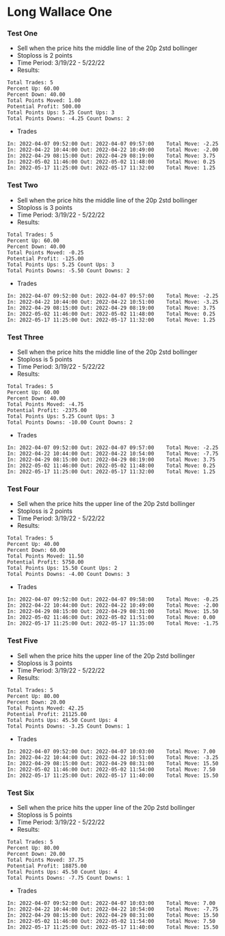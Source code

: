 # Long Wallace One
### Test One
* Sell when the price hits the middle line of the 20p 2std bollinger
* Stoploss is 2 points
* Time Period: 3/19/22 - 5/22/22
* Results:
```
Total Trades: 5
Percent Up: 60.00
Percent Down: 40.00
Total Points Moved: 1.00
Potential Profit: 500.00
Total Points Ups: 5.25 Count Ups: 3
Total Points Downs: -4.25 Count Downs: 2
```
* Trades
```
In: 2022-04-07 09:52:00	Out: 2022-04-07 09:57:00	Total Move: -2.25
In: 2022-04-22 10:44:00	Out: 2022-04-22 10:49:00	Total Move: -2.00
In: 2022-04-29 08:15:00	Out: 2022-04-29 08:19:00	Total Move: 3.75
In: 2022-05-02 11:46:00	Out: 2022-05-02 11:48:00	Total Move: 0.25
In: 2022-05-17 11:25:00	Out: 2022-05-17 11:32:00	Total Move: 1.25
```

### Test Two
* Sell when the price hits the middle line of the 20p 2std bollinger
* Stoploss is 3 points
* Time Period: 3/19/22 - 5/22/22
* Results:
```
Total Trades: 5
Percent Up: 60.00
Percent Down: 40.00
Total Points Moved: -0.25
Potential Profit: -125.00
Total Points Ups: 5.25 Count Ups: 3
Total Points Downs: -5.50 Count Downs: 2
```
* Trades
```
In: 2022-04-07 09:52:00	Out: 2022-04-07 09:57:00	Total Move: -2.25
In: 2022-04-22 10:44:00	Out: 2022-04-22 10:51:00	Total Move: -3.25
In: 2022-04-29 08:15:00	Out: 2022-04-29 08:19:00	Total Move: 3.75
In: 2022-05-02 11:46:00	Out: 2022-05-02 11:48:00	Total Move: 0.25
In: 2022-05-17 11:25:00	Out: 2022-05-17 11:32:00	Total Move: 1.25
```

### Test Three
* Sell when the price hits the middle line of the 20p 2std bollinger
* Stoploss is 5 points
* Time Period: 3/19/22 - 5/22/22
* Results:
```
Total Trades: 5
Percent Up: 60.00
Percent Down: 40.00
Total Points Moved: -4.75
Potential Profit: -2375.00
Total Points Ups: 5.25 Count Ups: 3
Total Points Downs: -10.00 Count Downs: 2
```
* Trades
```
In: 2022-04-07 09:52:00	Out: 2022-04-07 09:57:00	Total Move: -2.25
In: 2022-04-22 10:44:00	Out: 2022-04-22 10:54:00	Total Move: -7.75
In: 2022-04-29 08:15:00	Out: 2022-04-29 08:19:00	Total Move: 3.75
In: 2022-05-02 11:46:00	Out: 2022-05-02 11:48:00	Total Move: 0.25
In: 2022-05-17 11:25:00	Out: 2022-05-17 11:32:00	Total Move: 1.25
```

### Test Four
* Sell when the price hits the upper line of the 20p 2std bollinger
* Stoploss is 2 points
* Time Period: 3/19/22 - 5/22/22
* Results:
```
Total Trades: 5
Percent Up: 40.00
Percent Down: 60.00
Total Points Moved: 11.50
Potential Profit: 5750.00
Total Points Ups: 15.50 Count Ups: 2
Total Points Downs: -4.00 Count Downs: 3
```
* Trades
```
In: 2022-04-07 09:52:00	Out: 2022-04-07 09:58:00	Total Move: -0.25
In: 2022-04-22 10:44:00	Out: 2022-04-22 10:49:00	Total Move: -2.00
In: 2022-04-29 08:15:00	Out: 2022-04-29 08:31:00	Total Move: 15.50
In: 2022-05-02 11:46:00	Out: 2022-05-02 11:51:00	Total Move: 0.00
In: 2022-05-17 11:25:00	Out: 2022-05-17 11:35:00	Total Move: -1.75
```

### Test Five
* Sell when the price hits the upper line of the 20p 2std bollinger
* Stoploss is 3 points
* Time Period: 3/19/22 - 5/22/22
* Results:
```
Total Trades: 5
Percent Up: 80.00
Percent Down: 20.00
Total Points Moved: 42.25
Potential Profit: 21125.00
Total Points Ups: 45.50 Count Ups: 4
Total Points Downs: -3.25 Count Downs: 1
```
* Trades
```
In: 2022-04-07 09:52:00	Out: 2022-04-07 10:03:00	Total Move: 7.00
In: 2022-04-22 10:44:00	Out: 2022-04-22 10:51:00	Total Move: -3.25
In: 2022-04-29 08:15:00	Out: 2022-04-29 08:31:00	Total Move: 15.50
In: 2022-05-02 11:46:00	Out: 2022-05-02 11:54:00	Total Move: 7.50
In: 2022-05-17 11:25:00	Out: 2022-05-17 11:40:00	Total Move: 15.50
```

### Test Six
* Sell when the price hits the upper line of the 20p 2std bollinger
* Stoploss is 5 points
* Time Period: 3/19/22 - 5/22/22
* Results:
```
Total Trades: 5
Percent Up: 80.00
Percent Down: 20.00
Total Points Moved: 37.75
Potential Profit: 18875.00
Total Points Ups: 45.50 Count Ups: 4
Total Points Downs: -7.75 Count Downs: 1
```
* Trades
```
In: 2022-04-07 09:52:00	Out: 2022-04-07 10:03:00	Total Move: 7.00
In: 2022-04-22 10:44:00	Out: 2022-04-22 10:54:00	Total Move: -7.75
In: 2022-04-29 08:15:00	Out: 2022-04-29 08:31:00	Total Move: 15.50
In: 2022-05-02 11:46:00	Out: 2022-05-02 11:54:00	Total Move: 7.50
In: 2022-05-17 11:25:00	Out: 2022-05-17 11:40:00	Total Move: 15.50
```
